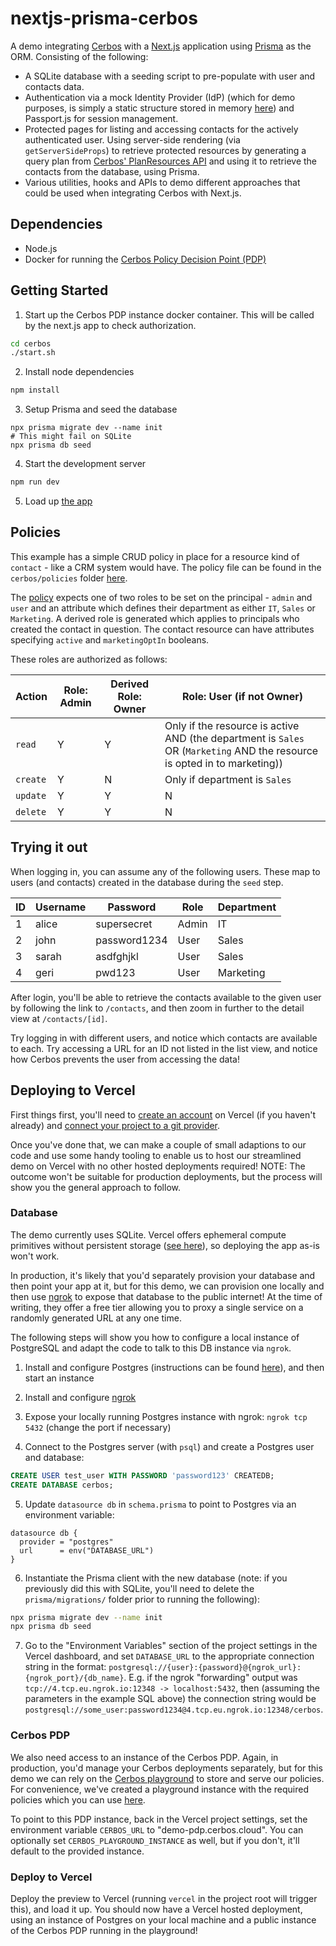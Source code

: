 # nextjs-prisma-cerbos

A demo integrating [Cerbos](https://cerbos.dev) with a [Next.js](https://nextjs.org/) application using [Prisma](https://prisma.io/) as the ORM. Consisting of the following:

- A SQLite database with a seeding script to pre-populate with user and contacts data.
- Authentication via a mock Identity Provider (IdP) (which for demo purposes, is simply a static structure stored in memory [here](./lib/idp.ts)) and Passport.js for session management.
- Protected pages for listing and accessing contacts for the actively authenticated user. Using server-side rendering (via `getServerSideProps`) to retrieve protected resources by generating a query plan from [Cerbos' PlanResources API](https://docs.cerbos.dev/cerbos/latest/api/index.html#resources-query-plan) and using it to retrieve the contacts from the database, using Prisma.
- Various utilities, hooks and APIs to demo different approaches that could be used when integrating Cerbos with Next.js.

## Dependencies

- Node.js
- Docker for running the [Cerbos Policy Decision Point (PDP)](https://docs.cerbos.dev/cerbos/latest/installation/container.html)

## Getting Started

1. Start up the Cerbos PDP instance docker container. This will be called by the next.js app to check authorization.

```bash
cd cerbos
./start.sh
```

2. Install node dependencies

```bash
npm install
```

3. Setup Prisma and seed the database

```
npx prisma migrate dev --name init
# This might fail on SQLite
npx prisma db seed
```

4. Start the development server

```bash
npm run dev
```

5. Load up [the app](http://localhost:3000/)

## Policies

This example has a simple CRUD policy in place for a resource kind of `contact` - like a CRM system would have. The policy file can be found in the `cerbos/policies` folder [here](./cerbos/policies/contact.yaml).

The [policy](./cerbos/policies/contact.yaml) expects one of two roles to be set on the principal - `admin` and `user` and an attribute which defines their department as either `IT`, `Sales` or `Marketing`. A derived role is generated which applies to principals who created the contact in question. The contact resource can have attributes specifying `active` and `marketingOptIn` booleans.

These roles are authorized as follows:

| Action   | Role: Admin | Derived Role: Owner| Role: User (if not Owner)                                                                                                 |
| -------- | ----------- | -------------------| ------------------------------------------------------------------------------------------------------------------------- |
| `read`   | Y           | Y                  | Only if the resource is active AND (the department is `Sales` OR (`Marketing` AND the resource is opted in to marketing)) |
| `create` | Y           | N                  | Only if department is `Sales`                                                                                             |
| `update` | Y           | Y                  | N                                                                                                                         |
| `delete` | Y           | Y                  | N                                                                                                                         |

## Trying it out

When logging in, you can assume any of the following users. These map to users (and contacts) created in the database during the `seed` step.

| ID  | Username | Password     | Role  | Department |
| --- | -------- | ------------ | ----- | ---------- |
| 1   | alice    | supersecret  | Admin | IT         |
| 2   | john     | password1234 | User  | Sales      |
| 3   | sarah    | asdfghjkl    | User  | Sales      |
| 4   | geri     | pwd123       | User  | Marketing  |

After login, you'll be able to retrieve the contacts available to the given user by following the link to `/contacts`, and then zoom in further to the detail view at `/contacts/[id]`.

Try logging in with different users, and notice which contacts are available to each. Try accessing a URL for an ID not listed in the list view, and notice how Cerbos prevents the user from accessing the data!

## Deploying to Vercel

First things first, you'll need to [create an account](https://vercel.com/docs/concepts/get-started#sign-up) on Vercel (if you haven't already) and [connect your project to a git provider](https://vercel.com/docs/concepts/get-started#connect-to-a-git-provider).

Once you've done that, we can make a couple of small adaptions to our code and use some handy tooling to enable us to host our streamlined demo on Vercel with no other hosted deployments required! NOTE: The outcome won't be suitable for production deployments, but the process will show you the general approach to follow.

### Database

The demo currently uses SQLite. Vercel offers ephemeral compute primitives without persistent storage ([see here](https://vercel.com/guides/using-databases-with-vercel#compute-options)), so deploying the app as-is won't work.

In production, it's likely that you'd separately provision your database and then point your app at it, but for this demo, we can provision one locally and then use [ngrok](https://ngrok.com/) to expose that database to the public internet! At the time of writing, they offer a free tier allowing you to proxy a single service on a randomly generated URL at any one time.

The following steps will show you how to configure a local instance of PostgreSQL and adapt the code to talk to this DB instance via `ngrok`.

1. Install and configure Postgres (instructions can be found [here](https://www.postgresql.org/download/)), and then start an instance

2. Install and configure [ngrok](https://ngrok.com/docs/getting-started)

3. Expose your locally running Postgres instance with ngrok: `ngrok tcp 5432` (change the port if necessary)

4. Connect to the Postgres server (with `psql`) and create a Postgres user and database:

```sql
CREATE USER test_user WITH PASSWORD 'password123' CREATEDB;
CREATE DATABASE cerbos;
```

5. Update `datasource db` in `schema.prisma` to point to Postgres via an environment variable:

```
datasource db {
  provider = "postgres"
  url      = env("DATABASE_URL")
}
```

6. Instantiate the Prisma client with the new database (note: if you previously did this with SQLite, you'll need to delete the `prisma/migrations/` folder prior to running the following):

```sh
npx prisma migrate dev --name init
npx prisma db seed
```

7. Go to the "Environment Variables" section of the project settings in the Vercel dashboard, and set `DATABASE_URL` to the appropriate connection string in the format: `postgresql://{user}:{password}@{ngrok_url}:{ngrok_port}/{db_name}`. E.g. if the ngrok "forwarding" output was `tcp://4.tcp.eu.ngrok.io:12348 -> localhost:5432`, then (assuming the parameters in the example SQL above) the connection string would be `postgresql://some_user:password1234@4.tcp.eu.ngrok.io:12348/cerbos`.

### Cerbos PDP

We also need access to an instance of the Cerbos PDP. Again, in production, you'd manage your Cerbos deployments separately, but for this demo we can rely on the [Cerbos playground](https://play.cerbos.dev/) to store and serve our policies. For convenience, we've created a playground instance with the required policies which you can use [here](https://play.cerbos.dev/p/urL7ZEEA63d943b1SULSYmYsRSpiuvX8).

To point to this PDP instance, back in the Vercel project settings, set the environment variable `CERBOS_URL` to "demo-pdp.cerbos.cloud". You can optionally set `CERBOS_PLAYGROUND_INSTANCE` as well, but if you don't, it'll default to the provided instance.

### Deploy to Vercel

Deploy the preview to Vercel (running `vercel` in the project root will trigger this), and load it up. You should now have a Vercel hosted deployment, using an instance of Postgres on your local machine and a public instance of the Cerbos PDP running in the playground!
